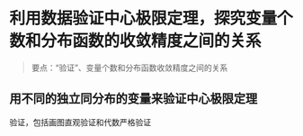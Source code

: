 # 利用数据验证中心极限定理，探究变量个数和分布函数的收敛精度之间的关系

> 要点：“验证”、变量个数和分布函数收敛精度之间的关系

## 用不同的独立同分布的变量来验证中心极限定理

验证，包括画图直观验证和代数严格验证

